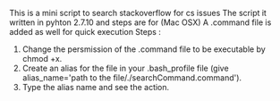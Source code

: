This is a mini script to search stackoverflow for cs issues
The script it written in pyhton 2.7.10 and steps are for (Mac OSX)
A .command file is added as well for quick execution
Steps :
1. Change the persmission of the .command file to be executable by chmod +x.
2. Create an alias for the file in your .bash_profile file (give alias_name='path to the file/./searchCommand.command').
3. Type the alias name and see the action. 